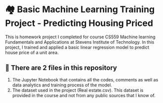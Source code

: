 # 🏘️ Basic Machine Learning Training Project - Predicting Housing Priced
This is homework project I completed for course CS559 Machine learning Fundamentals and Applications at Stevens Institute of Technology. In this project, I trained and applied a basic linear regression model to predict house price of a unit area.
## 📄 There are 2 files in this repository
1. The Jupyter Notebook that contains all the codes, comments as well as data analytics and training process of the model.
2. The dataset used in the project (Real estate.csv). This dataset is provided in the course and not from any public sources that I know of.  
